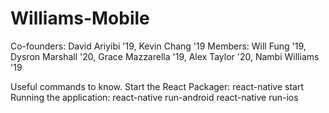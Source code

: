 # Williams-Mobile
Co-founders: David Ariyibi '19, Kevin Chang '19
Members: Will Fung '19, Dysron Marshall '20, Grace Mazzarella '19, Alex Taylor '20, Nambi Williams '19

Useful commands to know.
Start the React Packager: react-native start
Running the application:  react-native run-android
                          react-native run-ios
